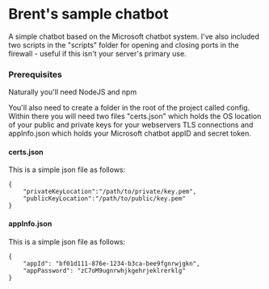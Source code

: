 # Brent's sample chatbot

A simple chatbot based on the Microsoft chatbot system. I've also included two scripts in the "scripts" folder for opening and closing ports in the firewall - useful if this isn't your server's primary use.

### Prerequisites

Naturally you'll need NodeJS and npm

You'll also need to create a folder in the root of the project called config. Within there you will need two files "certs.json" which holds the OS location of your public and private keys for your webservers TLS connections and appInfo.json which holds your Microsoft chatbot appID and secret token.

#### certs.json

This is a simple json file as follows:

```
{
    "privateKeyLocation":"/path/to/private/key.pem", 
    "publicKeyLocation":"/path/to/public/key.pem"
}
```

#### appInfo.json

This is a simple json file as follows:

```
{
    "appId": "bf01d111-876e-1234-b3ca-bee9fgnrwjgkn",
    "appPassword": "zC7oM9ugnrwhjkgehrjeklrerklg"
}
```
